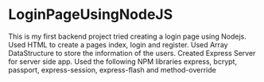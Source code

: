 # LoginPageUsingNodeJS
This is my first backend project tried creating a login page using Nodejs. Used HTML to create a pages index, login and register. Used Array DataStructure to store the information of the users. Created Express Server for server side app. Used the following NPM libraries express, bcrypt, passport, express-session, express-flash and method-override


